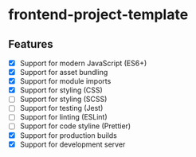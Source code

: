 # frontend-project-template

## Features

- [x] Support for modern JavaScript (ES6+)
- [x] Support for asset bundling
- [x] Support for module imports
- [x] Support for styling (CSS)
- [ ] Support for styling (SCSS)
- [ ] Support for testing (Jest)
- [ ] Support for linting (ESLint)
- [ ] Support for code styline (Prettier)
- [x] Support for production builds
- [x] Support for development server
